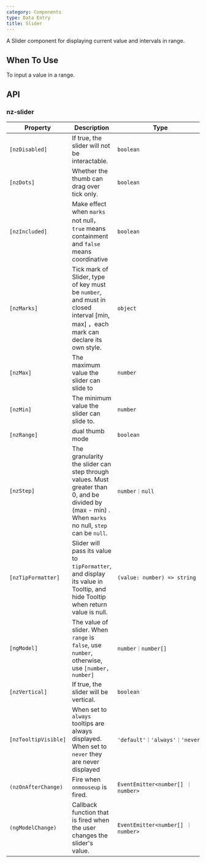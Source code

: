 ```yaml
---
category: Components
type: Data Entry
title: Slider
---
```


A Slider component for displaying current value and intervals in range.

## When To Use

To input a value in a range.

## API

### nz-slider

| Property | Description | Type | Default |
| -------- | ----------- | ---- | ------- |
| `[nzDisabled]` | If true, the slider will not be interactable. | `boolean` | `false` |
| `[nzDots]` | Whether the thumb can drag over tick only. | `boolean` | `false` |
| `[nzIncluded]` | Make effect when `marks` not null，`true` means containment and `false` means coordinative | `boolean` | `true` |
| `[nzMarks]` | Tick mark of Slider, type of key must be `number`, and must in closed interval [min, max] ，each mark can declare its own style. | `object` | { number: string/HTML } or { number: { style: object, label: string/HTML } } |
| `[nzMax]` | The maximum value the slider can slide to | `number` | `100` |
| `[nzMin]` | The minimum value the slider can slide to. | `number` | `0` |
| `[nzRange]` | dual thumb mode | `boolean` | `false` |
| `[nzStep]` | The granularity the slider can step through values. Must greater than 0, and be divided by (max - min) . When  `marks` no null, `step` can be `null`. | `number｜null` | `1` |
| `[nzTipFormatter]` | Slider will pass its value to `tipFormatter`, and display its value in Tooltip, and hide Tooltip when return value is null. | `(value: number) => string` | - |
| `[ngModel]` | The value of slider. When `range` is `false`, use `number`, otherwise, use `[number, number]` | `number｜number[]` | - |
| `[nzVertical]` | If true, the slider will be vertical. | `boolean` | `false` |
| `[nzTooltipVisible]` | When set to `always` tooltips are always displayed. When set to `never` they are never displayed | `'default'｜'always'｜'never'` | `default` |
| `(nzOnAfterChange)` | Fire when `onmouseup` is fired. | `EventEmitter<number[] ｜ number>` | - |
| `(ngModelChange)` | Callback function that is fired when the user changes the slider's value. | `EventEmitter<number[] ｜ number>` | - |
